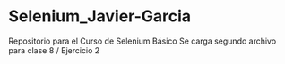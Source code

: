 # Selenium_Javier-Garcia
Repositorio para el Curso de Selenium Básico
Se carga segundo archivo para clase 8 / Ejercicio 2
